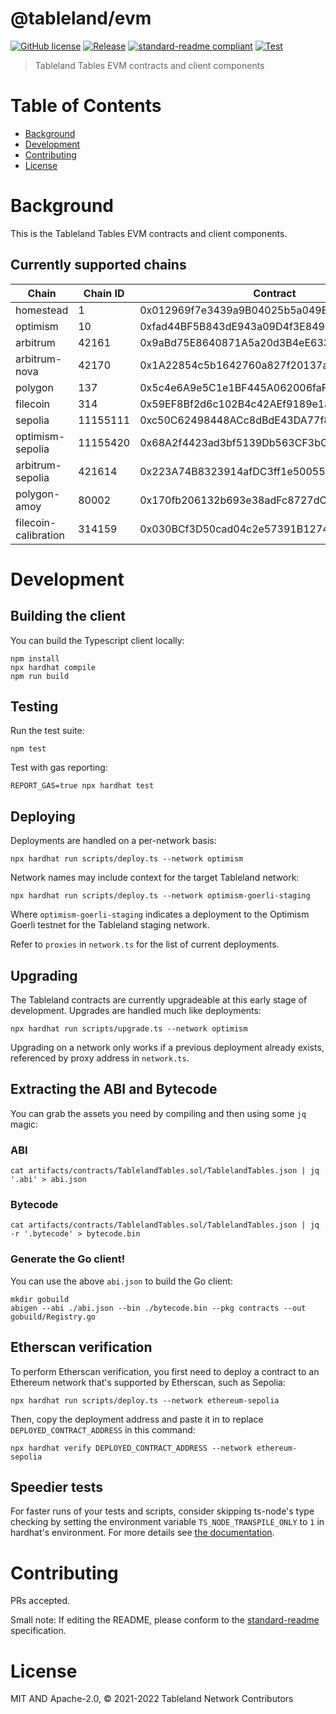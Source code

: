 # @tableland/evm

[![GitHub license](https://img.shields.io/github/license/tablelandnetwork/evm-tableland.svg)](./LICENSE)
[![Release](https://img.shields.io/github/release/tablelandnetwork/evm-tableland.svg)](https://github.com/tablelandnetwork/evm-tableland/releases/latest)
[![standard-readme compliant](https://img.shields.io/badge/standard--readme-OK-green.svg)](https://github.com/RichardLitt/standard-readme)
[![Test](https://github.com/tablelandnetwork/evm-tableland/actions/workflows/test.yml/badge.svg?branch=main)](https://github.com/tablelandnetwork/evm-tableland/actions/workflows/test.yml)

> Tableland Tables EVM contracts and client components

# Table of Contents

- [Background](#background)
- [Development](#development)
- [Contributing](#contributing)
- [License](#license)

# Background

This is the Tableland Tables EVM contracts and client components.

## Currently supported chains

| Chain                | Chain ID | Contract                                   |
| -------------------- | -------- | ------------------------------------------ |
| homestead            | 1        | 0x012969f7e3439a9B04025b5a049EB9BAD82A8C12 |
| optimism             | 10       | 0xfad44BF5B843dE943a09D4f3E84949A11d3aa3e6 |
| arbitrum             | 42161    | 0x9aBd75E8640871A5a20d3B4eE6330a04c962aFfd |
| arbitrum-nova        | 42170    | 0x1A22854c5b1642760a827f20137a67930AE108d2 |
| polygon              | 137      | 0x5c4e6A9e5C1e1BF445A062006faF19EA6c49aFeA |
| filecoin             | 314      | 0x59EF8Bf2d6c102B4c42AEf9189e1a9F0ABfD652d |
| sepolia              | 11155111 | 0xc50C62498448ACc8dBdE43DA77f8D5D2E2c7597D |
| optimism-sepolia     | 11155420 | 0x68A2f4423ad3bf5139Db563CF3bC80aA09ed7079 |
| arbitrum-sepolia     | 421614   | 0x223A74B8323914afDC3ff1e5005564dC17231d6e |
| polygon-amoy         | 80002    | 0x170fb206132b693e38adFc8727dCfa303546Cec1 |
| filecoin-calibration | 314159   | 0x030BCf3D50cad04c2e57391B12740982A9308621 |

# Development

## Building the client

You can build the Typescript client locally:

```shell
npm install
npx hardhat compile
npm run build
```

## Testing

Run the test suite:

```shell
npm test
```

Test with gas reporting:

```shell
REPORT_GAS=true npx hardhat test
```

## Deploying

Deployments are handled on a per-network basis:

```shell
npx hardhat run scripts/deploy.ts --network optimism
```

Network names may include context for the target Tableland network:

```shell
npx hardhat run scripts/deploy.ts --network optimism-goerli-staging
```

Where `optimism-goerli-staging` indicates a deployment to the Optimism Goerli testnet for the Tableland staging network.

Refer to `proxies` in `network.ts` for the list of current deployments.

## Upgrading

The Tableland contracts are currently upgradeable at this early stage of development. Upgrades are handled much like deployments:

```shell
npx hardhat run scripts/upgrade.ts --network optimism
```

Upgrading on a network only works if a previous deployment already exists, referenced by proxy address in `network.ts`.

## Extracting the ABI and Bytecode

You can grab the assets you need by compiling and then using some `jq` magic:

### ABI

```shell
cat artifacts/contracts/TablelandTables.sol/TablelandTables.json | jq '.abi' > abi.json
```

### Bytecode

```shell
cat artifacts/contracts/TablelandTables.sol/TablelandTables.json | jq -r '.bytecode' > bytecode.bin
```

### Generate the Go client!

You can use the above `abi.json` to build the Go client:

```shell
mkdir gobuild
abigen --abi ./abi.json --bin ./bytecode.bin --pkg contracts --out gobuild/Registry.go
```

## Etherscan verification

To perform Etherscan verification, you first need to deploy a contract to an Ethereum network that's supported by Etherscan, such as Sepolia:

```shell
npx hardhat run scripts/deploy.ts --network ethereum-sepolia
```

Then, copy the deployment address and paste it in to replace `DEPLOYED_CONTRACT_ADDRESS` in this command:

```shell
npx hardhat verify DEPLOYED_CONTRACT_ADDRESS --network ethereum-sepolia
```

## Speedier tests

For faster runs of your tests and scripts, consider skipping ts-node's type checking by setting the environment variable `TS_NODE_TRANSPILE_ONLY` to `1` in hardhat's environment. For more details see [the documentation](https://hardhat.org/guides/typescript.html#performance-optimizations).

# Contributing

PRs accepted.

Small note: If editing the README, please conform to the
[standard-readme](https://github.com/RichardLitt/standard-readme) specification.

# License

MIT AND Apache-2.0, © 2021-2022 Tableland Network Contributors
